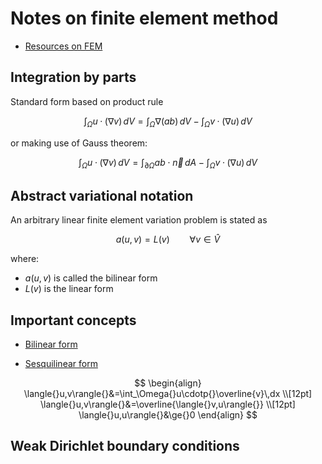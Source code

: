 # Notes on finite element method


- [Resources on FEM](https://jsdokken.com/dolfinx-tutorial/fem.html#introduction-to-the-finite-element-method)


## Integration by parts


Standard form based on product rule

$$
\int_{\Omega}u\cdotp{}(\nabla{v})\,dV =
\int_{\Omega}\nabla{(ab)}\,dV -
\int_{\Omega}v\cdotp(\nabla{u})\,dV
$$

or making use of Gauss theorem:

$$
\int_{\Omega}u\cdotp{}(\nabla{v})\,dV =
\int_{\partial\Omega}{ab}\cdot\vec{n}\,dA -
\int_{\Omega}v\cdotp(\nabla{u})\,dV
$$


## Abstract variational notation


An arbitrary linear finite element variation problem is stated as

$$
a(u,v) = L(v)\qquad\forall{v}\in\hat{V}
$$

where: 
- $a(u,v)$ is called the bilinear form
- $L(v)$ is the linear form


## Important concepts


- [Bilinear form](https://en.wikipedia.org/wiki/Bilinear_form)

- [Sesquilinear form](https://en.wikipedia.org/wiki/Sesquilinear_form)

$$
\begin{align}
\langle{}u,v\rangle{}&=\int_\Omega{}u\cdotp{}\overline{v}\,dx
\\[12pt]
\langle{}u,v\rangle{}&=\overline{\langle{}v,u\rangle{}}
\\[12pt]
\langle{}u,u\rangle{}&\ge{}0
\end{align}
$$


## Weak Dirichlet boundary conditions

```python

```
